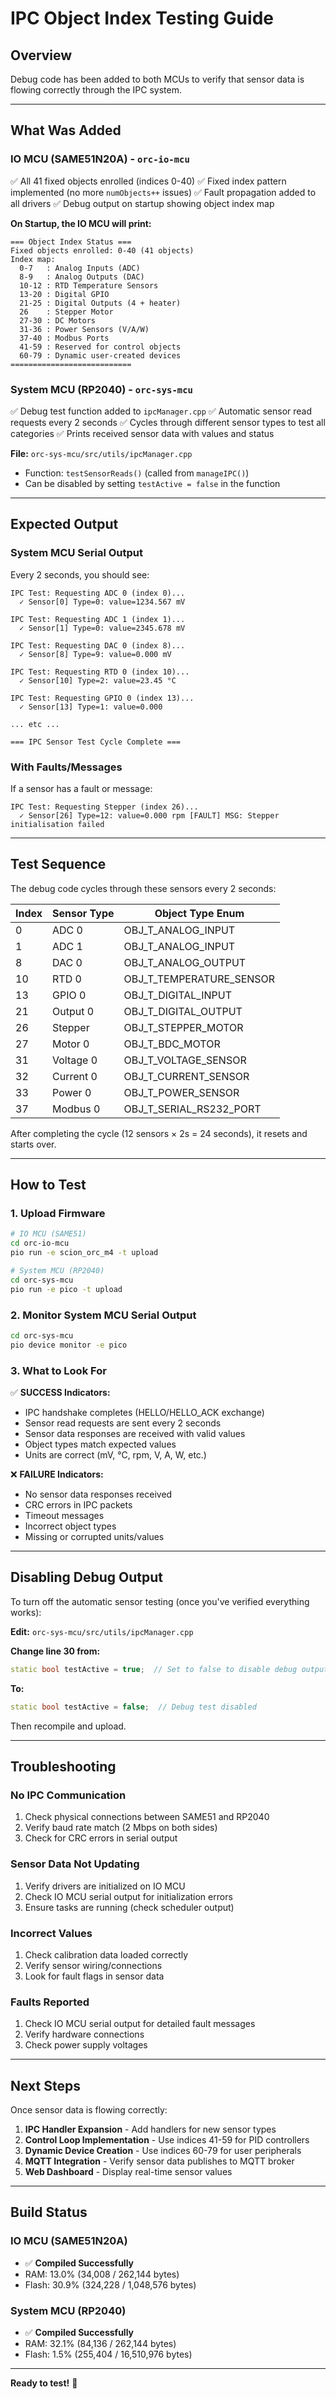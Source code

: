 # IPC Object Index Testing Guide

## Overview
Debug code has been added to both MCUs to verify that sensor data is flowing correctly through the IPC system.

---

## What Was Added

### IO MCU (SAME51N20A) - `orc-io-mcu`
✅ All 41 fixed objects enrolled (indices 0-40)
✅ Fixed index pattern implemented (no more `numObjects++` issues)
✅ Fault propagation added to all drivers
✅ Debug output on startup showing object index map

**On Startup, the IO MCU will print:**
```
=== Object Index Status ===
Fixed objects enrolled: 0-40 (41 objects)
Index map:
  0-7   : Analog Inputs (ADC)
  8-9   : Analog Outputs (DAC)
  10-12 : RTD Temperature Sensors
  13-20 : Digital GPIO
  21-25 : Digital Outputs (4 + heater)
  26    : Stepper Motor
  27-30 : DC Motors
  31-36 : Power Sensors (V/A/W)
  37-40 : Modbus Ports
  41-59 : Reserved for control objects
  60-79 : Dynamic user-created devices
===========================
```

### System MCU (RP2040) - `orc-sys-mcu`
✅ Debug test function added to `ipcManager.cpp`
✅ Automatic sensor read requests every 2 seconds
✅ Cycles through different sensor types to test all categories
✅ Prints received sensor data with values and status

**File:** `orc-sys-mcu/src/utils/ipcManager.cpp`
- Function: `testSensorReads()` (called from `manageIPC()`)
- Can be disabled by setting `testActive = false` in the function

---

## Expected Output

### System MCU Serial Output
Every 2 seconds, you should see:

```
IPC Test: Requesting ADC 0 (index 0)...
  ✓ Sensor[0] Type=0: value=1234.567 mV

IPC Test: Requesting ADC 1 (index 1)...
  ✓ Sensor[1] Type=0: value=2345.678 mV

IPC Test: Requesting DAC 0 (index 8)...
  ✓ Sensor[8] Type=9: value=0.000 mV

IPC Test: Requesting RTD 0 (index 10)...
  ✓ Sensor[10] Type=2: value=23.45 °C

IPC Test: Requesting GPIO 0 (index 13)...
  ✓ Sensor[13] Type=1: value=0.000 

... etc ...

=== IPC Sensor Test Cycle Complete ===
```

### With Faults/Messages
If a sensor has a fault or message:
```
IPC Test: Requesting Stepper (index 26)...
  ✓ Sensor[26] Type=12: value=0.000 rpm [FAULT] MSG: Stepper initialisation failed
```

---

## Test Sequence

The debug code cycles through these sensors every 2 seconds:

| Index | Sensor Type          | Object Type Enum      |
|-------|----------------------|----------------------|
| 0     | ADC 0               | OBJ_T_ANALOG_INPUT   |
| 1     | ADC 1               | OBJ_T_ANALOG_INPUT   |
| 8     | DAC 0               | OBJ_T_ANALOG_OUTPUT  |
| 10    | RTD 0               | OBJ_T_TEMPERATURE_SENSOR |
| 13    | GPIO 0              | OBJ_T_DIGITAL_INPUT  |
| 21    | Output 0            | OBJ_T_DIGITAL_OUTPUT |
| 26    | Stepper             | OBJ_T_STEPPER_MOTOR  |
| 27    | Motor 0             | OBJ_T_BDC_MOTOR      |
| 31    | Voltage 0           | OBJ_T_VOLTAGE_SENSOR |
| 32    | Current 0           | OBJ_T_CURRENT_SENSOR |
| 33    | Power 0             | OBJ_T_POWER_SENSOR   |
| 37    | Modbus 0            | OBJ_T_SERIAL_RS232_PORT |

After completing the cycle (12 sensors × 2s = 24 seconds), it resets and starts over.

---

## How to Test

### 1. **Upload Firmware**
```bash
# IO MCU (SAME51)
cd orc-io-mcu
pio run -e scion_orc_m4 -t upload

# System MCU (RP2040)
cd orc-sys-mcu
pio run -e pico -t upload
```

### 2. **Monitor System MCU Serial Output**
```bash
cd orc-sys-mcu
pio device monitor -e pico
```

### 3. **What to Look For**

✅ **SUCCESS Indicators:**
- IPC handshake completes (HELLO/HELLO_ACK exchange)
- Sensor read requests are sent every 2 seconds
- Sensor data responses are received with valid values
- Object types match expected values
- Units are correct (mV, °C, rpm, V, A, W, etc.)

❌ **FAILURE Indicators:**
- No sensor data responses received
- CRC errors in IPC packets
- Timeout messages
- Incorrect object types
- Missing or corrupted units/values

---

## Disabling Debug Output

To turn off the automatic sensor testing (once you've verified everything works):

**Edit:** `orc-sys-mcu/src/utils/ipcManager.cpp`

**Change line 30 from:**
```cpp
static bool testActive = true;  // Set to false to disable debug output
```

**To:**
```cpp
static bool testActive = false;  // Debug test disabled
```

Then recompile and upload.

---

## Troubleshooting

### No IPC Communication
1. Check physical connections between SAME51 and RP2040
2. Verify baud rate match (2 Mbps on both sides)
3. Check for CRC errors in serial output

### Sensor Data Not Updating
1. Verify drivers are initialized on IO MCU
2. Check IO MCU serial output for initialization errors
3. Ensure tasks are running (check scheduler output)

### Incorrect Values
1. Check calibration data loaded correctly
2. Verify sensor wiring/connections
3. Look for fault flags in sensor data

### Faults Reported
1. Check IO MCU serial output for detailed fault messages
2. Verify hardware connections
3. Check power supply voltages

---

## Next Steps

Once sensor data is flowing correctly:

1. **IPC Handler Expansion** - Add handlers for new sensor types
2. **Control Loop Implementation** - Use indices 41-59 for PID controllers
3. **Dynamic Device Creation** - Use indices 60-79 for user peripherals
4. **MQTT Integration** - Verify sensor data publishes to MQTT broker
5. **Web Dashboard** - Display real-time sensor values

---

## Build Status

### IO MCU (SAME51N20A)
- ✅ **Compiled Successfully**
- RAM: 13.0% (34,008 / 262,144 bytes)
- Flash: 30.9% (324,228 / 1,048,576 bytes)

### System MCU (RP2040)
- ✅ **Compiled Successfully**
- RAM: 32.1% (84,136 / 262,144 bytes)
- Flash: 1.5% (255,404 / 16,510,976 bytes)

---

**Ready to test!** 🚀
